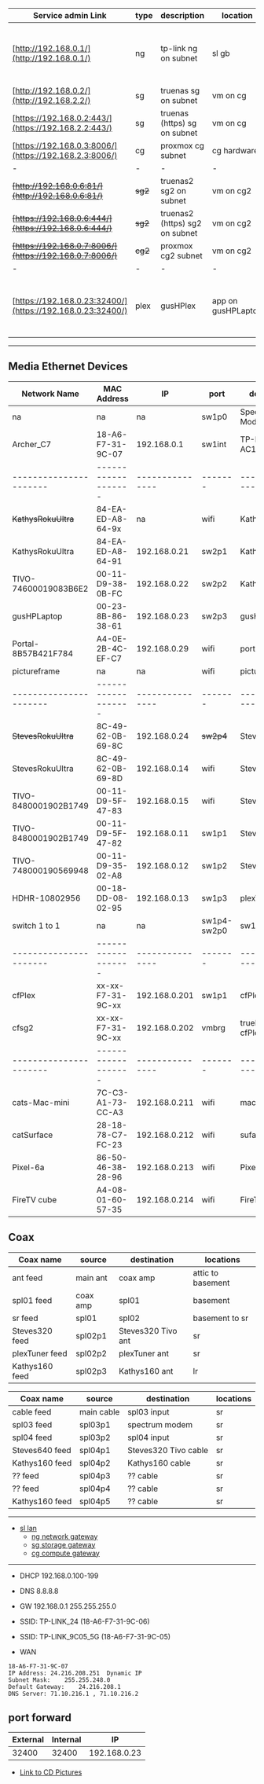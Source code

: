 

| Service admin Link  | type    | description | location    | mac |
|---------------------|---------|-------------|-------------|-----|
| [http://192.168.0.1/](http://192.168.0.1/) | ng | tp-link ng on subnet | sl gb | 18-A6-F7-31-9C-06 |
| [http://192.168.0.2/](http://192.168.2.2/) | sg | truenas sg on subnet | vm on cg | na |
| [https://192.168.0.2:443/](https://192.168.2.2:443/) | sg | truenas (https) sg on subnet | vm on cg | na |
| [https://192.168.0.3:8006/](https://192.168.2.3:8006/) | cg | proxmox cg subnet | cg hardware | na |
| - | - | - | - | na |
| ~~[http://192.168.0.6:81/](http://192.168.0.6:81/)~~ | ~~sg2~~ | truenas2 sg2 on subnet | vm on cg2 | na |
| ~~[https://192.168.0.6:444/](https://192.168.0.6:444/)~~ | ~~sg2~~ | truenas2 (https) sg2 on subnet | vm on cg2 | na |
| ~~[https://192.168.0.7:8006/](https://192.168.0.7:8006/)~~ | ~~cg2~~ | proxmox cg2 subnet | vm on cg2 | na |
| - | - | - | - | na |
| [https://192.168.0.23:32400/](https://192.168.0.23:32400/) | plex | gusHPlex | app on gusHPLaptop | 00-23-8B-86-38-61 |

---

## Media Ethernet Devices

| Network Name         | MAC Address       | IP            | port  | description     | location |
|----------------------|-------------------|---------------|-------|-----------------|----|
|	na	                 | na                | na            | sw1p0 | Spectrum Modem  | sr |
|	Archer_C7	           | 18-A6-F7-31-9C-07 | 192.168.0.1   |sw1int | TP-LINK AC1720  | sr |
|----------------------|-------------------|---------------|-------|-----------------|----|
|	~~KathysRokuUltra~~	 | 84-EA-ED-A8-64-9x | na            | wifi  | KathysRokuUltra | lr |
|	KathysRokuUltra	     | 84-EA-ED-A8-64-91 | 192.168.0.21  | sw2p1 | KathysRokuUltra | lr |
|	TIVO-74600019083B6E2 | 00-11-D9-38-0B-FC | 192.168.0.22  | sw2p2 | Kathys160       | lr |
| gusHPLaptop          | 00-23-8B-86-38-61 | 192.168.0.23  | sw2p3 | gusHPLaptop     | lr |
|	Portal-8B57B421F784  | A4-0E-2B-4C-EF-C7 | 192.168.0.29  | wifi  | portaltv        | lr |
| pictureframe         | na                | na            | wifi  | picture frame   | lr |
|----------------------|-------------------|---------------|-------|-----------------|----|
|	~~StevesRokuUltra~~	     | 8C-49-62-0B-69-8C | 192.168.0.24  | ~~sw2p4~~ | StevesRokuUltra | sr |
|	StevesRokuUltra	     | 8C-49-62-0B-69-8D | 192.168.0.14  | wifi  | StevesRokuUltra | sr |
|	TIVO-8480001902B1749 | 00-11-D9-5F-47-83 | 192.168.0.15  | wifi  | Steves640       | sr |
|	TIVO-8480001902B1749 | 00-11-D9-5F-47-82 | 192.168.0.11  | sw1p1 | Steves640       | sr |
| TIVO-748000190569948 | 00-11-D9-35-02-A8 | 192.168.0.12  | sw1p2 | Steves320       | sr |
|	HDHR-10802956	       | 00-18-DD-08-02-95 | 192.168.0.13  | sw1p3 | plexTuner       | sr |
| switch 1 to 1        | na                | na       |sw1p4-sw2p0 | sw1-sw2        |sr-lr|`
|----------------------|-------------------|---------------|-------|-----------------|----|
|	cfPlex               | xx-xx-F7-31-9C-xx | 192.168.0.201 | sw1p1 | cfPlex chris's  | bm |
|	cfsg2   	           | xx-xx-F7-31-9C-xx | 192.168.0.202 | vmbrg | trueNAS_vm-cfPlex | bm |
|----------------------|-------------------|---------------|-------|-----------------|----|
|	cats-Mac-mini        | 7C-C3-A1-73-CC-A3 | 192.168.0.211  | wifi  | macmini  chris  | bm |
|	catSurface   	       | 28-18-78-C7-FC-23 | 192.168.0.212  | wifi  | suface   chris  | bm |
|	Pixel-6a    	       | 86-50-46-38-28-96 | 192.168.0.213  | wifi  | Pixel-6a chris  | bm |
| FireTV cube          | A4-08-01-60-57-35 | 192.168.0.214  | wifi  | FireTV   chris  | bm |

## Coax

| Coax name  | source   | destination | locations |
| ---------- |----------|-------------|-----------|
| ant feed   | main ant | coax amp    | attic to basement |
| spl01 feed | coax amp | spl01       | basement |
| sr feed    | spl01    | spl02       | basement to sr |
| Steves320 feed | spl02p1 | Steves320 Tivo ant | sr |
| plexTuner feed | spl02p2 | plexTuner ant | sr |
| Kathys160 feed | spl02p3 | Kathys160 ant | lr |

| Coax name  | source   | destination | locations |
| ---------- |----------|-------------|-----------|
| cable feed   | main cable | spl03 input | sr |
| spl03 feed | spl03p1 | spectrum modem       | sr |
| spl04 feed | spl03p2   | spl04 input       | sr |
| Steves640 feed | spl04p1 | Steves320 Tivo cable | sr |
| Kathys160 feed | spl04p2 | Kathys160 cable | sr |
| ?? feed | spl04p3 | ?? cable | sr |
| ?? feed | spl04p4 | ?? cable  | sr |
| Kathys160 feed | spl04p5 | ?? cable  | sr |

---
- [sl lan](./lan)
  - [ng network gateway](./lan/ng)
  - [sg storage gateway](./lan/sg)
  - [cg compute gateway](./lan/cg)
 
---

- DHCP 192.168.0.100-199
- DNS 8.8.8.8
- GW 192.168.0.1 255.255.255.0
- SSID: TP-LINK_24 (18-A6-F7-31-9C-06)
- SSID: TP-LINK_9C05_5G (18-A6-F7-31-9C-05)

- WAN
```
18-A6-F7-31-9C-07
IP Address:	24.216.208.251	Dynamic IP
Subnet Mask:	255.255.248.0	 
Default Gateway:	24.216.208.1	  
DNS Server:	71.10.216.1 , 71.10.216.2
```

## port forward

| External | Internal | IP |
|-------|-------|---------------|
| 32400	| 32400	| 192.168.0.23  |


- [Link to CD Pictures](https://photos.app.goo.gl/gJL3BKZerkMmL1Jn7)

